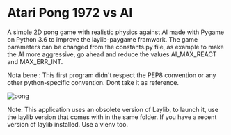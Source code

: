 # Atari Pong 1972 vs AI
A simple 2D pong game with realistic physics against AI made with Pygame on Python 3.6 to improve the laylib-paygame framwork. 
                The game parameters can be changed from the constants.py file, as example to make 
                the AI ​​more aggressive, go ahead and reduce the values AI_MAX_REACT and MAX_ERR_INT.
                
Nota bene : This first program didn't respect the PEP8 convention or any other python-specific convention. Dont take it as reference.

![pong](https://user-images.githubusercontent.com/28489945/27357645-fc389780-560a-11e7-8d76-13bd7eaefe91.gif)

Note: This application uses an obsolete version of Laylib, to launch it, use the laylib version that comes with in the same folder. If you have a recent version of laylib installed. Use a vienv too.

